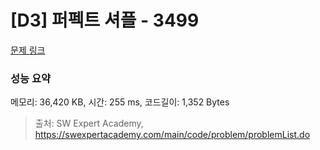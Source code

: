 # [D3] 퍼펙트 셔플 - 3499 

[문제 링크](https://swexpertacademy.com/main/code/problem/problemDetail.do?contestProbId=AWGsRbk6AQIDFAVW) 

### 성능 요약

메모리: 36,420 KB, 시간: 255 ms, 코드길이: 1,352 Bytes



> 출처: SW Expert Academy, https://swexpertacademy.com/main/code/problem/problemList.do
